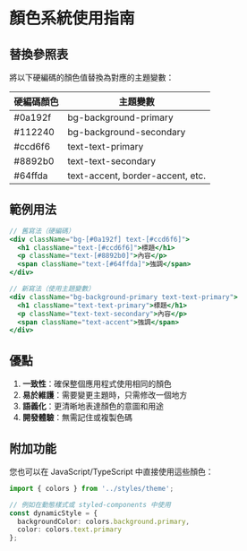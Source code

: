 # 顏色系統使用指南

## 替換參照表
將以下硬編碼的顏色值替換為對應的主題變數：

| 硬編碼顏色 | 主題變數 |
|------------|----------|
| #0a192f    | bg-background-primary |
| #112240    | bg-background-secondary |
| #ccd6f6    | text-text-primary |
| #8892b0    | text-text-secondary |
| #64ffda    | text-accent, border-accent, etc. |

## 範例用法

```jsx
// 舊寫法（硬編碼）
<div className="bg-[#0a192f] text-[#ccd6f6]">
  <h1 className="text-[#ccd6f6]">標題</h1>
  <p className="text-[#8892b0]">內容</p>
  <span className="text-[#64ffda]">強調</span>
</div>

// 新寫法（使用主題變數）
<div className="bg-background-primary text-text-primary">
  <h1 className="text-text-primary">標題</h1>
  <p className="text-text-secondary">內容</p>
  <span className="text-accent">強調</span>
</div>
```

## 優點

1. **一致性**：確保整個應用程式使用相同的顏色
2. **易於維護**：需要變更主題時，只需修改一個地方
3. **語義化**：更清晰地表達顏色的意圖和用途
4. **開發體驗**：無需記住或複製色碼

## 附加功能

您也可以在 JavaScript/TypeScript 中直接使用這些顏色：

```typescript
import { colors } from '../styles/theme';

// 例如在動態樣式或 styled-components 中使用
const dynamicStyle = {
  backgroundColor: colors.background.primary,
  color: colors.text.primary
};
``` 